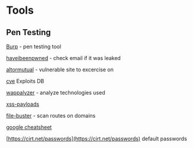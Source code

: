 # Tools
## Pen Testing
[Burp](https://portswigger.net) - pen testing tool

[haveibeenpwned](https://haveibeenpwned.com/) - check email if it was leaked

[altormutual](http://altoromutual.com/) - vulnerable site to excercise on

[cve](https://www.cvedetails.com) Exploits DB

[wappalyzer](https://www.wappalyzer.com/) - analyze technologies used

[xss-payloads](http://www.xss-payloads.com/index.html)

[file-buster](https://github.com/henshin/filebuster) - scan routes on domains

[google cheatsheet](https://www.exploit-db.com/google-hacking-database)

[https://cirt.net/passwords](https://cirt.net/passwords) default passwords
